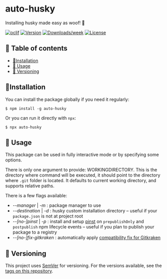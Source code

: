 <!-- omit in toc -->

# auto-husky

Installing husky made easy as woof! 🐶

[![oclif](https://img.shields.io/badge/cli-oclif-brightgreen.svg)](https://oclif.io)
[![Version](https://img.shields.io/npm/v/auto-husky.svg)](https://npmjs.org/package/auto-husky)
[![Downloads/week](https://img.shields.io/npm/dw/auto-husky.svg)](https://npmjs.org/package/auto-husky)
[![License](https://img.shields.io/npm/l/auto-husky.svg)](https://github.com/g-script/auto-husky/blob/main/package.json)

<!-- omit in toc -->

## :bookmark_tabs: Table of contents

- [:floppy_disk:Installation](#floppy_diskinstallation)
- [:beginner: Usage](#beginner-usage)
- [:1234: Versioning](#1234-versioning)

## :floppy_disk:Installation

You can install the package globally if you need it regularly:

```shell
$ npm install -g auto-husky
```

Or you can run it directly with `npx`:

```shell
$ npx auto-husky
```

## :beginner: Usage

This package can be used in fully interactive mode or by specifying some options.

There is only one argument to provide: WORKINGDIRECTORY. This is the directory where command will be executed, it should point to the directory where `.git` folder is located. It defaults to current working directory, and supports relative paths.

There is a few flags available:

- _--manager_ | _-m_ : package manager to use
- _--destination_ | _-d_ : husky custom installation directory – useful if your `package.json` is not at project root
- _--[no-]pinst_ | _-p_ : install and setup [pinst](https://www.npmjs.com/package/pinst) on `prepublishOnly` and `postpublish` npm lifecycle events – useful if you plan to publish your package to a registry
- _--[no-]fix-gitkraken_ : automatically apply [compatibility fix for Gitkraken](https://github.com/typicode/husky/issues/875)

## :1234: Versioning

This project uses [SemVer](http://semver.org) for versioning. For the versions available, see the [tags on this repository](https://github.com/g-script/auto-husky/tags).

